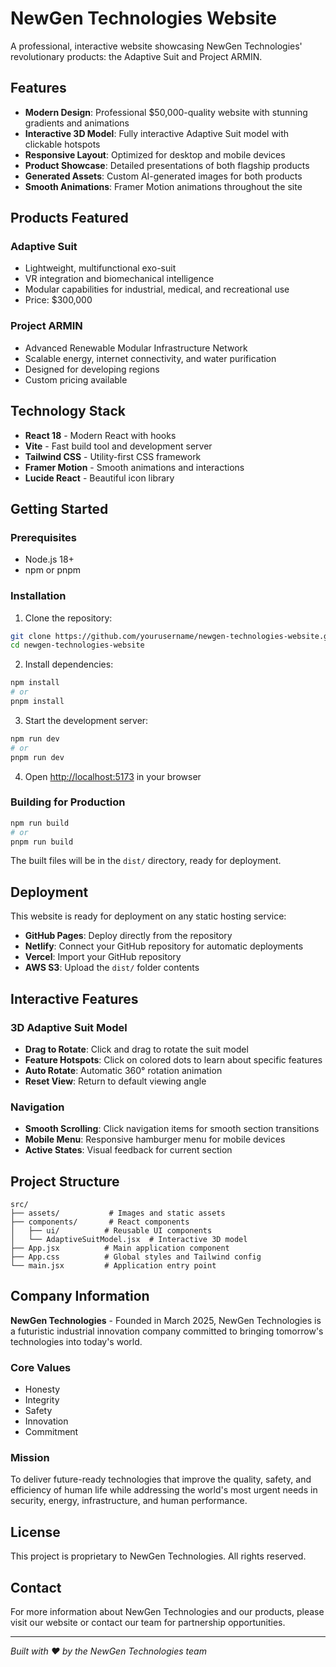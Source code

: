 # NewGen Technologies Website

A professional, interactive website showcasing NewGen Technologies' revolutionary products: the Adaptive Suit and Project ARMIN.

## Features

- **Modern Design**: Professional $50,000-quality website with stunning gradients and animations
- **Interactive 3D Model**: Fully interactive Adaptive Suit model with clickable hotspots
- **Responsive Layout**: Optimized for desktop and mobile devices
- **Product Showcase**: Detailed presentations of both flagship products
- **Generated Assets**: Custom AI-generated images for both products
- **Smooth Animations**: Framer Motion animations throughout the site

## Products Featured

### Adaptive Suit
- Lightweight, multifunctional exo-suit
- VR integration and biomechanical intelligence
- Modular capabilities for industrial, medical, and recreational use
- Price: $300,000

### Project ARMIN
- Advanced Renewable Modular Infrastructure Network
- Scalable energy, internet connectivity, and water purification
- Designed for developing regions
- Custom pricing available

## Technology Stack

- **React 18** - Modern React with hooks
- **Vite** - Fast build tool and development server
- **Tailwind CSS** - Utility-first CSS framework
- **Framer Motion** - Smooth animations and interactions
- **Lucide React** - Beautiful icon library

## Getting Started

### Prerequisites
- Node.js 18+ 
- npm or pnpm

### Installation

1. Clone the repository:
```bash
git clone https://github.com/yourusername/newgen-technologies-website.git
cd newgen-technologies-website
```

2. Install dependencies:
```bash
npm install
# or
pnpm install
```

3. Start the development server:
```bash
npm run dev
# or
pnpm run dev
```

4. Open [http://localhost:5173](http://localhost:5173) in your browser

### Building for Production

```bash
npm run build
# or
pnpm run build
```

The built files will be in the `dist/` directory, ready for deployment.

## Deployment

This website is ready for deployment on any static hosting service:

- **GitHub Pages**: Deploy directly from the repository
- **Netlify**: Connect your GitHub repository for automatic deployments
- **Vercel**: Import your GitHub repository
- **AWS S3**: Upload the `dist/` folder contents

## Interactive Features

### 3D Adaptive Suit Model
- **Drag to Rotate**: Click and drag to rotate the suit model
- **Feature Hotspots**: Click on colored dots to learn about specific features
- **Auto Rotate**: Automatic 360° rotation animation
- **Reset View**: Return to default viewing angle

### Navigation
- **Smooth Scrolling**: Click navigation items for smooth section transitions
- **Mobile Menu**: Responsive hamburger menu for mobile devices
- **Active States**: Visual feedback for current section

## Project Structure

```
src/
├── assets/           # Images and static assets
├── components/       # React components
│   ├── ui/          # Reusable UI components
│   └── AdaptiveSuitModel.jsx  # Interactive 3D model
├── App.jsx          # Main application component
├── App.css          # Global styles and Tailwind config
└── main.jsx         # Application entry point
```

## Company Information

**NewGen Technologies** - Founded in March 2025, NewGen Technologies is a futuristic industrial innovation company committed to bringing tomorrow's technologies into today's world.

### Core Values
- Honesty
- Integrity  
- Safety
- Innovation
- Commitment

### Mission
To deliver future-ready technologies that improve the quality, safety, and efficiency of human life while addressing the world's most urgent needs in security, energy, infrastructure, and human performance.

## License

This project is proprietary to NewGen Technologies. All rights reserved.

## Contact

For more information about NewGen Technologies and our products, please visit our website or contact our team for partnership opportunities.

---

*Built with ❤️ by the NewGen Technologies team*

